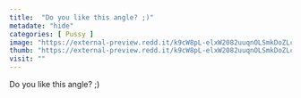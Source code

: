 ```yaml
---
title:  "Do you like this angle? ;)"
metadate: "hide"
categories: [ Pussy ]
image: "https://external-preview.redd.it/k9cW8pL-elxW2082uuqnOLSmkDoZLcD4atRx7ZsxQgw.jpg?auto=webp&s=b83ad3afa2492f33944a9aa153f8fbe35be759be"
thumb: "https://external-preview.redd.it/k9cW8pL-elxW2082uuqnOLSmkDoZLcD4atRx7ZsxQgw.jpg?width=1080&crop=smart&auto=webp&s=b37c634f3d0378ed863e5a5cb9897aa62eacc0f7"
visit: ""
---
```

Do you like this angle? ;)
